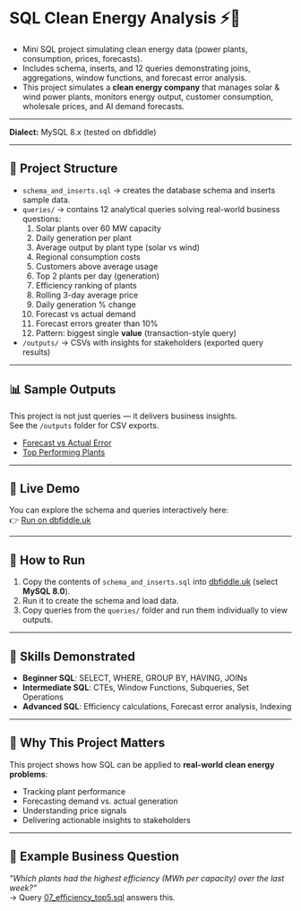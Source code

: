 # SQL Clean Energy Analysis ⚡🌱

- Mini SQL project simulating clean energy data (power plants, consumption, prices, forecasts).  
- Includes schema, inserts, and 12 queries demonstrating joins, aggregations, window functions, and forecast error analysis.  
- This project simulates a **clean energy company** that manages solar & wind power plants, monitors energy output, customer consumption, wholesale prices, and AI demand forecasts.  

---

**Dialect:** MySQL 8.x (tested on dbfiddle)

---

## 📂 Project Structure
- `schema_and_inserts.sql` → creates the database schema and inserts sample data.  
- `queries/` → contains 12 analytical queries solving real-world business questions:  
  1. Solar plants over 60 MW capacity  
  2. Daily generation per plant  
  3. Average output by plant type (solar vs wind)  
  4. Regional consumption costs  
  5. Customers above average usage  
  6. Top 2 plants per day (generation)  
  7. Efficiency ranking of plants  
  8. Rolling 3-day average price  
  9. Daily generation % change  
  10. Forecast vs actual demand  
  11. Forecast errors greater than 10%  
  12. Pattern: biggest single **value** (transaction-style query)  
- `/outputs/` → CSVs with insights for stakeholders (exported query results)  

---

## 📊 Sample Outputs
This project is not just queries — it delivers business insights.  
See the `/outputs` folder for CSV exports.

- [Forecast vs Actual Error](outputs/forecast_vs_actual_error.csv)  
- [Top Performing Plants](outputs/top_performing_plants.csv)  

---

## 🔗 Live Demo
You can explore the schema and queries interactively here:  
👉 [Run on dbfiddle.uk](https://dbfiddle.uk/24FWolAr)

---

## 🚀 How to Run 
1. Copy the contents of `schema_and_inserts.sql` into [dbfiddle.uk](https://dbfiddle.uk) (select **MySQL 8.0**).  
2. Run it to create the schema and load data.  
3. Copy queries from the `queries/` folder and run them individually to view outputs.  

---

## 🎯 Skills Demonstrated
- **Beginner SQL**: SELECT, WHERE, GROUP BY, HAVING, JOINs  
- **Intermediate SQL**: CTEs, Window Functions, Subqueries, Set Operations  
- **Advanced SQL**: Efficiency calculations, Forecast error analysis, Indexing  

---

## 🎯 Why This Project Matters
This project shows how SQL can be applied to **real-world clean energy problems**:  
- Tracking plant performance  
- Forecasting demand vs. actual generation  
- Understanding price signals  
- Delivering actionable insights to stakeholders  

---

## 📌 Example Business Question
*"Which plants had the highest efficiency (MWh per capacity) over the last week?"*  
→ Query [07_efficiency_top5.sql](queries/07_efficiency_top5.sql) answers this.

